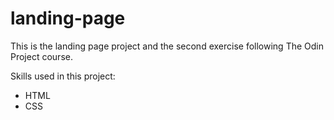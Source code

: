 # landing-page

This is the landing page project and the second exercise following The Odin Project course.

Skills used in this project:
- HTML
- CSS